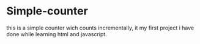 # Simple-counter
this is a simple counter wich counts incrementally, it my first project i have done while learning html and javascript.
